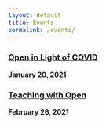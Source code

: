 ```yaml
---
layout: default 
title: Events
permalink: /events/
---
```



### [Open in Light of COVID](https://calendar.fsu.edu/event/OpenScholarsProject1#.X8pZNZNKjR0)
**January 20, 2021**

### [Teaching with Open](https://calendar.fsu.edu/event/open_scholars_project_teaching_with_open#.X8pZkZNKjR0)
**February 26, 2021**

